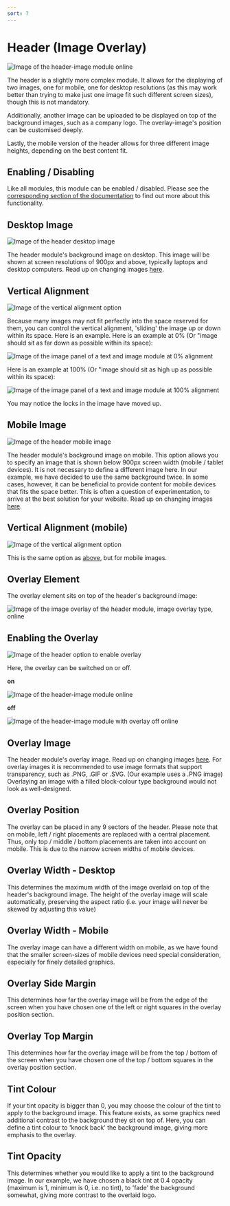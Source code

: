```yaml
---
sort: 7
---
```


# Header (Image Overlay)

![Image of the header-image module online](https://raw.githubusercontent.com/pinkpigeondocs/Pink-Pigeon-Documentation/master/docs/6_Modules/images/7_header_image_online.png)

The header is a slightly more complex module. It allows for the displaying of two images, one for mobile, one for desktop resolutions (as this may work better than trying to make just one image fit such different screen sizes), though this is not mandatory.

Additionally, another image can be uploaded to be displayed on top of the background images, such as a company logo. The overlay-image's position can be customised deeply.

Lastly, the mobile version of the header allows for three different image heights, depending on the best content fit.

## Enabling / Disabling

Like all modules, this module can be enabled / disabled. Please see the [corresponding section of the documentation][endis] to find out more about this functionality.

[endis]: https://pinkpigeondocs.github.io/Pink-Pigeon-Documentation/4_General_Components/4_enabling_disabling_modules.html

## Desktop Image

![Image of the header desktop image](https://raw.githubusercontent.com/pinkpigeondocs/Pink-Pigeon-Documentation/master/docs/6_Modules/images/7_header_desktop_image.png)

The header module's background image on desktop. This image will be shown at screen resolutions of 900px and above, typically laptops and desktop computers.
Read up on changing images [here](https://pinkpigeondocs.github.io/Pink-Pigeon-Documentation/4_General_Components/2_image_picker.html).

## Vertical Alignment

![Image of the vertical alignment option](https://raw.githubusercontent.com/pinkpigeondocs/Pink-Pigeon-Documentation/master/docs/common_elements_images/vertical_alignment.png)

Because many images may not fit perfectly into the space reserved for them, you can control the vertical alignment, 'sliding' the image up or down within its space. Here is an example. Here is an example at 0% (Or "image should sit as far down as possible within its space):

![Image of the image panel of a text and image module at 0% alignment](https://raw.githubusercontent.com/pinkpigeondocs/Pink-Pigeon-Documentation/master/docs/6_Modules/images/12_text_and_image_0_percent.png)

Here is an example at 100% (Or "image should sit as high up as possible within its space):

![Image of the image panel of a text and image module at 100% alignment](https://raw.githubusercontent.com/pinkpigeondocs/Pink-Pigeon-Documentation/master/docs/6_Modules/images/12_text_and_image_100_percent.png)

You may notice the locks in the image have moved up.

## Mobile Image

![Image of the header mobile image](https://raw.githubusercontent.com/pinkpigeondocs/Pink-Pigeon-Documentation/master/docs/6_Modules/images/7_header_mobile_image.png)

The header module's background image on mobile. This option allows you to specify an image that is shown below 900px screen width (mobile / tablet devices). It is not necessary to define a different image here. In our example, we have decided to use the same background twice. In some cases, however, it can be beneficial to provide content for mobile devices that fits the space better. This is often a question of experimentation, to arrive at the best solution for your website.
Read up on changing images [here](https://pinkpigeondocs.github.io/Pink-Pigeon-Documentation/4_General_Components/2_image_picker.html).

## Vertical Alignment (mobile)

![Image of the vertical alignment option](https://raw.githubusercontent.com/pinkpigeondocs/Pink-Pigeon-Documentation/master/docs/common_elements_images/vertical_alignment.png)

This is the same option as [above](https://pinkpigeondocs.github.io/Pink-Pigeon-Documentation/6_Modules/7_header_image_overlay.html#vertical-alignment), but for mobile images.

## Overlay Element

The overlay element sits on top of the header's background image:

![Image of the image overlay of the header module, image overlay type, online](https://raw.githubusercontent.com/pinkpigeondocs/Pink-Pigeon-Documentation/master/docs/6_Modules/images/7_header_image_overlay_highlighted_online.png)

## Enabling the Overlay

![Image of the header option to enable overlay](https://raw.githubusercontent.com/pinkpigeondocs/Pink-Pigeon-Documentation/master/docs/6_Modules/images/7_header_overlay_enable.png)

Here, the overlay can be switched on or off.

**on**

![Image of the header-image module online](https://raw.githubusercontent.com/pinkpigeondocs/Pink-Pigeon-Documentation/master/docs/6_Modules/images/7_header_image_online.png)


**off**

![Image of the header-image module with overlay off online](https://raw.githubusercontent.com/pinkpigeondocs/Pink-Pigeon-Documentation/master/docs/6_Modules/images/7_header_overlay_off_online.png)



## Overlay Image

The header module's overlay image. Read up on changing images [here](https://pinkpigeondocs.github.io/Pink-Pigeon-Documentation/4_General_Components/2_image_picker.html).
For overlay images it is recommended to use image formats that support transparency, such as .PNG, .GIF or .SVG. (Our example uses a .PNG image)
Overlaying an image with a filled block-colour type background would not look as well-designed.

## Overlay Position

The overlay can be placed in any 9 sectors of the header. Please note that on mobile, left / right placements are replaced with a central placement. Thus, only top / middle / bottom placements are taken into account on mobile. This is due to the narrow screen widths of mobile devices.

## Overlay Width - Desktop

This determines the maximum width of the image overlaid on top of the header's background image. The height of the overlay image will scale automatically, preserving the aspect ratio (i.e. your image will never be skewed by adjusting this value)

## Overlay Width - Mobile

The overlay image can have a different width on mobile, as we have found that the smaller screen-sizes of mobile devices need special consideration, especially for finely detailed graphics.

## Overlay Side Margin

This determines how far the overlay image will be from the edge of the screen when you have chosen one of the left or right squares in the overlay position section.

## Overlay Top Margin

This determines how far the overlay image will be from the top / bottom of the screen when you have chosen one of the top / bottom squares in the overlay position section.

## Tint Colour

If your tint opacity is bigger than 0, you may choose the colour of the tint to apply to the background image. This feature exists, as some graphics need additional contrast to the background they sit on top of. Here, you can define a tint colour to 'knock back' the background image, giving more emphasis to the overlay.

## Tint Opacity

This determines whether you would like to apply a tint to the background image. In our example, we have chosen a black tint at 0.4 opacity (maximum is 1, minimum is 0, i.e. no tint), to 'fade' the background somewhat, giving more contrast to the overlaid logo.